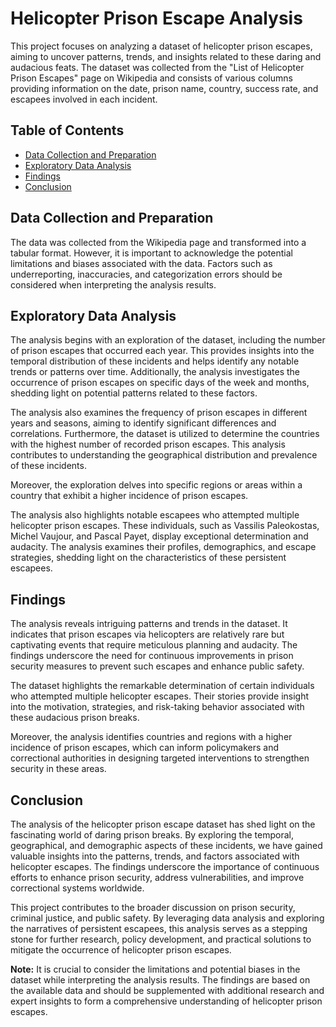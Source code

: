 # Helicopter Prison Escape Analysis

This project focuses on analyzing a dataset of helicopter prison escapes, aiming to uncover patterns, trends, and insights related to these daring and audacious feats. The dataset was collected from the "List of Helicopter Prison Escapes" page on Wikipedia and consists of various columns providing information on the date, prison name, country, success rate, and escapees involved in each incident.

## Table of Contents

- [Data Collection and Preparation](#data-collection-and-preparation)
- [Exploratory Data Analysis](#exploratory-data-analysis)
- [Findings](#findings)
- [Conclusion](#conclusion)

## Data Collection and Preparation

The data was collected from the Wikipedia page and transformed into a tabular format. However, it is important to acknowledge the potential limitations and biases associated with the data. Factors such as underreporting, inaccuracies, and categorization errors should be considered when interpreting the analysis results.

## Exploratory Data Analysis

The analysis begins with an exploration of the dataset, including the number of prison escapes that occurred each year. This provides insights into the temporal distribution of these incidents and helps identify any notable trends or patterns over time. Additionally, the analysis investigates the occurrence of prison escapes on specific days of the week and months, shedding light on potential patterns related to these factors.

The analysis also examines the frequency of prison escapes in different years and seasons, aiming to identify significant differences and correlations. Furthermore, the dataset is utilized to determine the countries with the highest number of recorded prison escapes. This analysis contributes to understanding the geographical distribution and prevalence of these incidents.

Moreover, the exploration delves into specific regions or areas within a country that exhibit a higher incidence of prison escapes.

The analysis also highlights notable escapees who attempted multiple helicopter prison escapes. These individuals, such as Vassilis Paleokostas, Michel Vaujour, and Pascal Payet, display exceptional determination and audacity. The analysis examines their profiles, demographics, and escape strategies, shedding light on the characteristics of these persistent escapees.

## Findings

The analysis reveals intriguing patterns and trends in the dataset. It indicates that prison escapes via helicopters are relatively rare but captivating events that require meticulous planning and audacity. The findings underscore the need for continuous improvements in prison security measures to prevent such escapes and enhance public safety.

The dataset highlights the remarkable determination of certain individuals who attempted multiple helicopter escapes. Their stories provide insight into the motivation, strategies, and risk-taking behavior associated with these audacious prison breaks.

Moreover, the analysis identifies countries and regions with a higher incidence of prison escapes, which can inform policymakers and correctional authorities in designing targeted interventions to strengthen security in these areas.


## Conclusion

The analysis of the helicopter prison escape dataset has shed light on the fascinating world of daring prison breaks. By exploring the temporal, geographical, and demographic aspects of these incidents, we have gained valuable insights into the patterns, trends, and factors associated with helicopter escapes. The findings underscore the importance of continuous efforts to enhance prison security, address vulnerabilities, and improve correctional systems worldwide.

This project contributes to the broader discussion on prison security, criminal justice, and public safety. By leveraging data analysis and exploring the narratives of persistent escapees, this analysis serves as a stepping stone for further research, policy development, and practical solutions to mitigate the occurrence of helicopter prison escapes.

**Note:** It is crucial to consider the limitations and potential biases in the dataset while interpreting the analysis results. The findings are based on the available data and should be supplemented with additional research and expert insights to form a comprehensive understanding of helicopter prison escapes.
